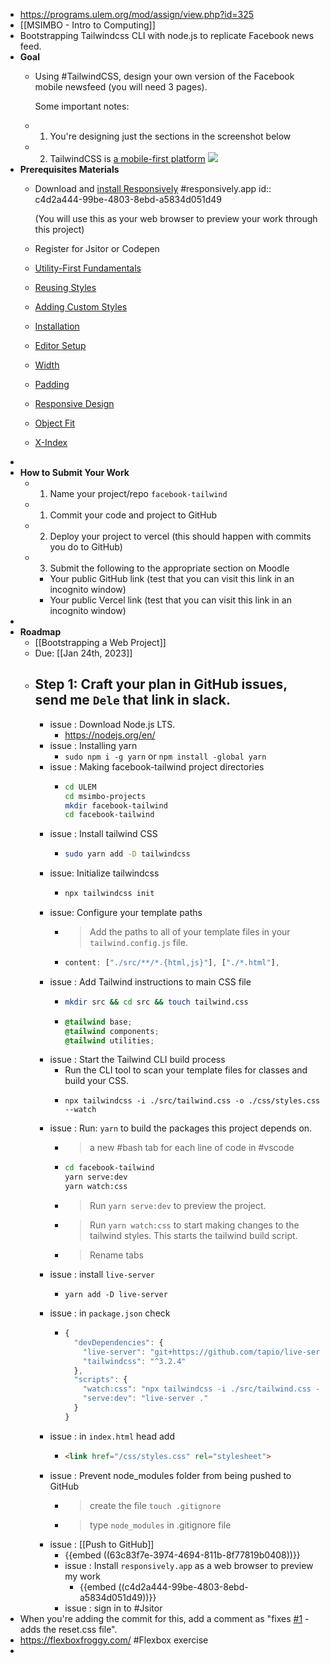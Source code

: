 - https://programs.ulem.org/mod/assign/view.php?id=325
- [[MSIMBO - Intro to Computing]]
- Bootstrapping Tailwindcss CLI with node.js to replicate Facebook news feed.
- **Goal**
	- Using #TailwindCSS, design your own version of the Facebook mobile newsfeed (you will need 3 pages).
	  
	  Some important notes:
	- 1. You're designing just the sections in the screenshot below
	- 2. TailwindCSS is [a mobile-first platform](https://tailwindcss.com/docs/responsive-design#working-mobile-first)
	  ![](https://i.imgur.com/iVi8u3z.jpeg)
- **Prerequisites Materials**
	- Download and [install Responsively](https://responsively.app/) #responsively.app
	  id:: c4d2a444-99be-4803-8ebd-a5834d051d49
	  
	  (You will use this as your web browser to preview your work through this project)
	- Register for Jsitor or Codepen
	- [Utility-First Fundamentals](https://tailwindcss.com/docs/utility-first)
	- [Reusing Styles](https://tailwindcss.com/docs/reusing-styles)
	- [Adding Custom Styles](https://tailwindcss.com/docs/adding-custom-styles)
	- [Installation](https://tailwindcss.com/docs/installation)
	- [Editor Setup](https://tailwindcss.com/docs/editor-setup)
	- [Width](https://tailwindcss.com/docs/width)
	- [Padding](https://tailwindcss.com/docs/padding)
	- [Responsive Design](https://tailwindcss.com/docs/responsive-design)
	- [Object Fit](https://tailwindcss.com/docs/object-fit)
	- [X-Index](https://tailwindcss.com/docs/z-index)
-
- **How to Submit Your Work**
	- 1. Name your project/repo `facebook-tailwind`
	- 1. Commit your code and project to GitHub
	- 2. Deploy your project to vercel (this should happen with commits you do to GitHub)
	- 3. Submit the following to the appropriate section on Moodle
		- Your public GitHub link (test that you can visit this link in an incognito window)
		- Your public Vercel link (test that you can visit this link in an incognito window)
-
- **Roadmap**
	- [[Bootstrapping a Web Project]]
	- Due: [[Jan 24th, 2023]]
	- **Step 1**: Craft your plan in GitHub issues, send me `Dele` that link in slack.
		-
		- issue : Download Node.js LTS.
			- https://nodejs.org/en/
		- issue : Installing yarn
			- `sudo npm i -g yarn` or `npm install -global yarn`
		- issue : Making facebook-tailwind project directories
			- ```bash
			  cd ULEM
			  cd msimbo-projects
			  mkdir facebook-tailwind
			  cd facebook-tailwind
			  ```
		- issue : Install tailwind CSS
			- ```bash
			  sudo yarn add -D tailwindcss
			  ```
		- issue: Initialize tailwindcss
			- ```bash
			  npx tailwindcss init
			  ```
		- issue: Configure your template paths
			- >Add the paths to all of your template files in your `tailwind.config.js` file.
			- ```js
			  content: ["./src/**/*.{html,js}"], ["./*.html"],
			  ```
		- issue : Add Tailwind instructions to main CSS file
			- ```bash
			  mkdir src && cd src && touch tailwind.css
			  ```
			- ```css
			  @tailwind base;
			  @tailwind components;
			  @tailwind utilities;
			  ```
		- issue : Start the Tailwind CLI build process
			- Run the CLI tool to scan your template files for classes and build your CSS.
			- ```TW
			  npx tailwindcss -i ./src/tailwind.css -o ./css/styles.css --watch
			  ```
		- issue : Run: `yarn` to build the packages this project depends on.
			- >a new #bash tab for each line of code in #vscode
			- ```bash
			  cd facebook-tailwind
			  yarn serve:dev
			  yarn watch:css
			  ```
			- >Run `yarn serve:dev` to preview the project.
			- >Run `yarn watch:css` to start making changes to the tailwind styles. This starts the tailwind build script.
			- >Rename tabs
		- issue : install `live-server`
			- ```node
			  yarn add -D live-server
			  ```
		- issue : in `package.json` check
			- ```js
			  {
			    "devDependencies": {
			      "live-server": "git+https://github.com/tapio/live-server.git#ad22544",
			      "tailwindcss": "^3.2.4"
			    },
			    "scripts": {
			      "watch:css": "npx tailwindcss -i ./src/tailwind.css -o ./css/style.css --watch",
			      "serve:dev": "live-server ."
			    }
			  }
			  ```
		- issue : in `index.html` head add
			- ```html
			  <link href="/css/styles.css" rel="stylesheet">
			  ```
		- issue : Prevent node_modules folder from being pushed to GitHub
			- >create the file `touch .gitignore`
			- >type `node_modules` in .gitignore file
		- issue : [[Push to GitHub]]
			- {{embed ((63c83f7e-3974-4694-811b-8f77819b0408))}}
			- issue : Install `responsively.app` as a web browser to preview my work
				- {{embed ((c4d2a444-99be-4803-8ebd-a5834d051d49))}}
			- issue : sign in to #Jsitor
- When you're adding the commit for this, add a comment as "fixes [#1](git@github.com/AmirhosseinOlyaei/facebook-tailwind/issues/1) - adds the reset.css file".
- https://flexboxfroggy.com/ #Flexbox exercise
-
